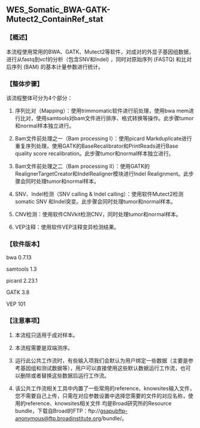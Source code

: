 ## WES\_Somatic\_BWA-GATK-Mutect2\_ContainRef\_stat

###  【概述】

本流程使用常用的BWA、GATK、Mutect2等软件，对成对的外显子基因组数据，进行从fastq到vcf的分析（包含SNV和Indel) ，同时对原始序列 (FASTQ) 和比对后序列 (BAM) 的基本计量参数进行统计。

### 【整体步骤】

该流程整体可分为4个部分：

1. 序列比对（Mapping）：使用trimmomatic软件进行前处理，使用bwa mem进行比对，使用samtools对bam文件进行排序、格式转换等操作。此步骤tumor和normal样本独立进行。

2. Bam文件前处理之一（Bam processing I）：使用picard Markduplicate进行重复序列处理，使用GATK的BaseRecalibrator和PrintReads进行Base quality score recalibration。此步骤tumor和normal样本独立进行。

3. Bam文件前处理之二（Bam processing II）：使用GATK的RealignerTargetCreator和IndelRealigner模块进行Indel Realignment。此步骤会同时处理tumor和normal样本。

4. SNV、Indel检测（SNV calling & Indel calling）：使用软件Mutect2检测somatic SNV 和Indel突变。此步骤会同时处理tumor和normal样本。

5. CNV检测：使用软件CNVkit检测CNV，同时处理tumor和normal样本。

6. VEP注释：使用软件VEP注释变异检测结果。

### 【软件版本】

bwa 0.7.13

samtools 1.3

picard 2.23.1

GATK 3.8

VEP 101
### 【注意事项】

1. 本流程只适用于成对样本。

2. 本流程需要是双端测序。

3. 运行此公共工作流时，有些输入项我们会默认为用户绑定一些数据（主要是参考基因组和测试数据等），用户可以直接使用这些默认数据运行工作流，也可以删除或者替换这些数据后运行工作流。

4. 该公共工作流相关工具中内置了一些常用的reference、knowsites输入文件，您不需要自己上传，只需在对应参数设置中选择您需要的文件的对应名称，使用的reference、knowsites相关文件 均是Broad研究所的Resource bundle，下载自Broad的FTP：ftp://gsapubftp-anonymous@ftp.broadinstitute.org/bundle/。
